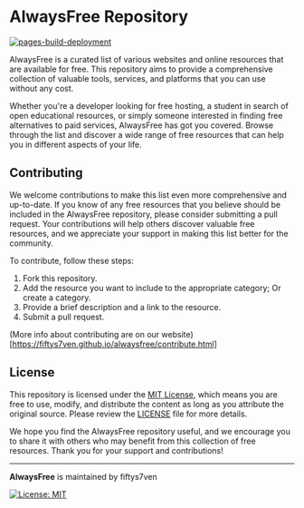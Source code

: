 # AlwaysFree Repository

[![pages-build-deployment](https://github.com/fiftys7ven/alwaysfree/actions/workflows/pages/pages-build-deployment/badge.svg?branch=main)](https://github.com/fiftys7ven/alwaysfree/actions/workflows/pages/pages-build-deployment)

AlwaysFree is a curated list of various websites and online resources that are available for free. This repository aims to provide a comprehensive collection of valuable tools, services, and platforms that you can use without any cost.

Whether you're a developer looking for free hosting, a student in search of open educational resources, or simply someone interested in finding free alternatives to paid services, AlwaysFree has got you covered. Browse through the list and discover a wide range of free resources that can help you in different aspects of your life.

## Contributing

We welcome contributions to make this list even more comprehensive and up-to-date. If you know of any free resources that you believe should be included in the AlwaysFree repository, please consider submitting a pull request. Your contributions will help others discover valuable free resources, and we appreciate your support in making this list better for the community.

To contribute, follow these steps:

1. Fork this repository.
2. Add the resource you want to include to the appropriate category; Or create a category.
3. Provide a brief description and a link to the resource.
4. Submit a pull request.

(More info about contributing are on our website)[https://fiftys7ven.github.io/alwaysfree/contribute.html]

## License

This repository is licensed under the [MIT License](LICENSE), which means you are free to use, modify, and distribute the content as long as you attribute the original source. Please review the [LICENSE](LICENSE) file for more details.

We hope you find the AlwaysFree repository useful, and we encourage you to share it with others who may benefit from this collection of free resources. Thank you for your support and contributions!

---

**AlwaysFree** is maintained by fiftys7ven

[![License: MIT](https://img.shields.io/badge/License-MIT-blue.svg)](https://opensource.org/licenses/MIT)
